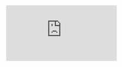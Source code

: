 
![](http://latex.codecogs.com/gif.latex?x%3D%5Cbegin%7Bbmatrix%7D%201%20%26%20x_%7B1%7D%20%26%20x_%7B2%7D%20%26%20...%20%26%20x_%7Bn%7D%20%5Cend%7Bbmatrix%7D%20X%3D%5Cbegin%7Bbmatrix%7D-x%5E%7B1%7D-%20%5C%5C%20-x%5E%7B2%7D-%20%5C%5C%20...%20%5C%5C%20-x%5E%7Bm%7D-%20%5Cend%7Bbmatrix%7D%20y%3D%5Cbegin%7Bbmatrix%7Dy%5E%7B1%7D%20%5C%5C%20y%5E%7B2%7D%20%5C%5C%20...%20%5C%5C%20y%5E%7Bm%7D%20%5Cend%7Bbmatrix%7D)
